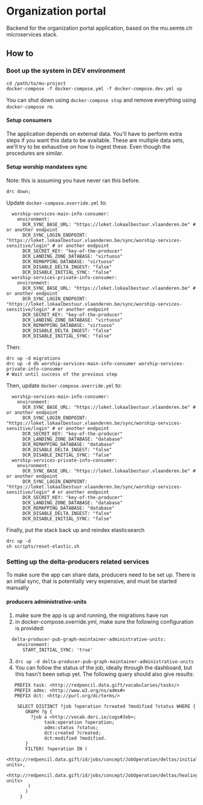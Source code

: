 # Organization portal

Backend for the organization portal application, based on the mu.semte.ch microservices stack.

## How to

### Boot up the system in DEV environment

    cd /path/to/mu-project
    docker-compose -f docker-compose.yml -f docker-compose.dev.yml up

You can shut down using `docker-compose stop` and remove everything using `docker-compose rm`.

#### Setup consumers
The application depends on external data. You'll have to perform extra steps if you want this data to be available.
These are multiple data sets, we'll try to be exhaustive on how to ingest these. Even though the procedures are similar.

#### Setup worship mandatees sync
Note: this is assuming you have never ran this before.
```
drc down;
```
Update `docker-compose.override.yml` to:
```
  worship-services-main-info-consumer:
    environment:
      DCR_SYNC_BASE_URL: "https://loket.lokaalbestuur.vlaanderen.be" # or another endpoint
      DCR_SYNC_LOGIN_ENDPOINT: "https://loket.lokaalbestuur.vlaanderen.be/sync/worship-services-sensitive/login" # or another endpoint
      DCR_SECRET_KEY: "key-of-the-producer"
      DCR_LANDING_ZONE_DATABASE: "virtuoso"
      DCR_REMAPPING_DATABASE: "virtuoso"
      DCR_DISABLE_DELTA_INGEST: "false"
      DCR_DISABLE_INITIAL_SYNC: "false"
  worship-services-private-info-consumer:
    environment:
      DCR_SYNC_BASE_URL: "https://loket.lokaalbestuur.vlaanderen.be" # or another endpoint
      DCR_SYNC_LOGIN_ENDPOINT: "https://loket.lokaalbestuur.vlaanderen.be/sync/worship-services-sensitive/login" # or another endpoint
      DCR_SECRET_KEY: "key-of-the-producer"
      DCR_LANDING_ZONE_DATABASE: "virtuoso"
      DCR_REMAPPING_DATABASE: "virtuoso"
      DCR_DISABLE_DELTA_INGEST: "false"
      DCR_DISABLE_INITIAL_SYNC: "false"
```
Then:
```
drc up -d migrations
drc up -d db worship-services-main-info-consumer worship-services-private-info-consumer
# Wait until success of the previous step
```
Then, update `docker-compose.override.yml` to:
```
  worship-services-main-info-consumer:
    environment:
      DCR_SYNC_BASE_URL: "https://loket.lokaalbestuur.vlaanderen.be" # or another endpoint
      DCR_SYNC_LOGIN_ENDPOINT: "https://loket.lokaalbestuur.vlaanderen.be/sync/worship-services-sensitive/login" # or another endpoint
      DCR_SECRET_KEY: "key-of-the-producer"
      DCR_LANDING_ZONE_DATABASE: "database"
      DCR_REMAPPING_DATABASE: "database"
      DCR_DISABLE_DELTA_INGEST: "false"
      DCR_DISABLE_INITIAL_SYNC: "false"
  worship-services-private-info-consumer:
    environment:
      DCR_SYNC_BASE_URL: "https://loket.lokaalbestuur.vlaanderen.be" # or another endpoint
      DCR_SYNC_LOGIN_ENDPOINT: "https://loket.lokaalbestuur.vlaanderen.be/sync/worship-services-sensitive/login" # or another endpoint
      DCR_SECRET_KEY: "key-of-the-producer"
      DCR_LANDING_ZONE_DATABASE: "database"
      DCR_REMAPPING_DATABASE: "database"
      DCR_DISABLE_DELTA_INGEST: "false"
      DCR_DISABLE_INITIAL_SYNC: "false"
```
Finally, put the stack back up and reindex elasticsearch
```
drc up -d
sh scripts/reset-elastic.sh
```

### Setting up the delta-producers related services
To make sure the app can share data, producers need to be set up. There is an intial sync, that is potentially very expensive, and must be started manually

#### producers administrative-units

1. make sure the app is up and running, the migrations have run
2. in docker-compose.override.yml, make sure the following configuration is provided:
```
  delta-producer-pub-graph-maintainer-administrative-units:
    environment:
      START_INITIAL_SYNC: 'true'
```
3. `drc up -d delta-producer-pub-graph-maintainer-administrative-units`
4. You can follow the status of the job, ideally through the dashboard, but this hasn't been setup yet. The following query should also give results:
```
   PREFIX task: <http://redpencil.data.gift/vocabularies/tasks/>
   PREFIX adms: <http://www.w3.org/ns/adms#>
   PREFIX dct: <http://purl.org/dc/terms/>

    SELECT DISTINCT ?job ?operation ?created ?modified ?status WHERE {
       GRAPH ?g {
         ?job a <http://vocab.deri.ie/cogs#Job>;
              task:operation ?operation;
              adms:status ?status;
              dct:created ?created;
              dct:modified ?modified.
       }
       FILTER( ?operation IN (
         <http://redpencil.data.gift/id/jobs/concept/JobOperation/deltas/initialPublicationGraphSyncing/administrative-units>,
         <http://redpencil.data.gift/id/jobs/concept/JobOperation/deltas/healingOperation/administrative-units>
        )
       )
     }
```

